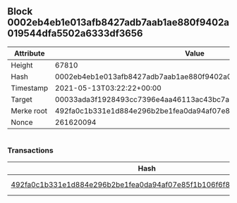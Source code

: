 ## Block 0002eb4eb1e013afb8427adb7aab1ae880f9402a019544dfa5502a6333df3656

Attribute | Value
--- | ---
Height | 67810
Hash | 0002eb4eb1e013afb8427adb7aab1ae880f9402a019544dfa5502a6333df3656
Timestamp | 2021-05-13T03:22:22+00:00
Target | 00033ada3f1928493cc7396e4aa46113ac43bc7ac52aab5d08e3934913716f64
Merke root | 492fa0c1b331e1d884e296b2be1fea0da94af07e85f1b106f6f805e78dca49b2
Nonce | 261620094

```

```

### Transactions

Hash | Amount
--- | ---
[492fa0c1b331e1d884e296b2be1fea0da94af07e85f1b106f6f805e78dca49b2](492fa0c1b331e1d884e296b2be1fea0da94af07e85f1b106f6f805e78dca49b2.md) | 10.00000000 SKEPTI 
